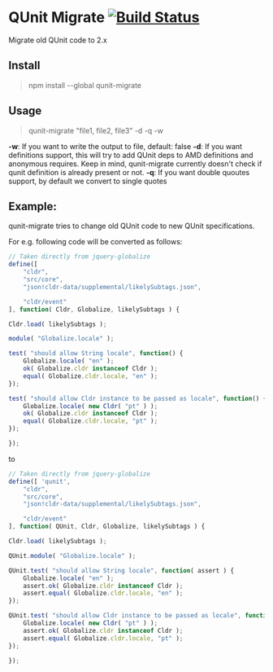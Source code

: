 # QUnit Migrate [![Build Status](https://travis-ci.org/apsdehal/qunit-migrate.svg?branch=master)](https://travis-ci.org/apsdehal/qunit-migrate)

Migrate old QUnit code to 2.x

## Install

> npm install --global qunit-migrate

## Usage

> qunit-migrate "file1, file2, file3" -d -q -w

__-w__: If you want to write the output to file, default: false
__-d__: If you want definitions support, this will try to add QUnit deps to AMD definitions and anonymous requires. Keep in mind, qunit-migrate currently doesn't check if qunit definition is already present or not.
__-q__: If you want double quoutes support, by default we convert to single quotes

## Example:

qunit-migrate tries to change old QUnit code to new QUnit specifications.

For e.g. following code will be converted as follows:

```js
// Taken directly from jquery-globalize
define([
	"cldr",
	"src/core",
	"json!cldr-data/supplemental/likelySubtags.json",

	"cldr/event"
], function( Cldr, Globalize, likelySubtags ) {

Cldr.load( likelySubtags );

module( "Globalize.locale" );

test( "should allow String locale", function() {
	Globalize.locale( "en" );
	ok( Globalize.cldr instanceof Cldr );
	equal( Globalize.cldr.locale, "en" );
});

test( "should allow Cldr instance to be passed as locale", function() {
	Globalize.locale( new Cldr( "pt" ) );
	ok( Globalize.cldr instanceof Cldr );
	equal( Globalize.cldr.locale, "pt" );
});

});
```
to

```js
// Taken directly from jquery-globalize
define([ 'qunit',
	"cldr",
	"src/core",
	"json!cldr-data/supplemental/likelySubtags.json",

	"cldr/event"
], function( QUnit, Cldr, Globalize, likelySubtags ) {

Cldr.load( likelySubtags );

QUnit.module( "Globalize.locale" );

QUnit.test( "should allow String locale", function( assert ) {
	Globalize.locale( "en" );
	assert.ok( Globalize.cldr instanceof Cldr );
	assert.equal( Globalize.cldr.locale, "en" );
});

QUnit.test( "should allow Cldr instance to be passed as locale", function( assert ) {
	Globalize.locale( new Cldr( "pt" ) );
	assert.ok( Globalize.cldr instanceof Cldr );
	assert.equal( Globalize.cldr.locale, "pt" );
});

});
```
